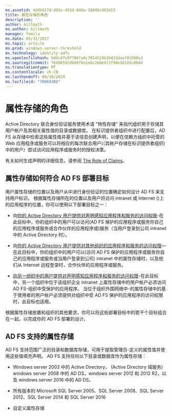```yaml
---
ms.assetid: 4ddb927d-d65e-491d-840a-16049c083d13
title: 属性存储的角色
description: ''
author: billmath
ms.author: billmath
manager: femila
ms.date: 05/31/2017
ms.topic: article
ms.prod: windows-server-threshold
ms.technology: identity-adfs
ms.openlocfilehash: bd9c47c0f786fa8c7814519b26d33daaf01080a3
ms.sourcegitcommit: f6490192d686f0a1e0c2ebe471f98e30105c0844
ms.translationtype: MT
ms.contentlocale: zh-CN
ms.lasthandoff: 09/10/2019
ms.locfileid: "70869386"
---
```

# <a name="the-role-of-attribute-stores"></a>属性存储的角色
Active Directory 联合身份验证服务使用术语 "特性存储" 来指代组织用于存储其用户帐户及其相关属性值的目录或数据库。 在标识提供者组织中进行配置后，AD FS 从存储中检索这些属性值并基于该信息创建声明，以便在信赖方组织中托管的 Web 应用程序或服务可以将相应的每次联合用户\(（其帐户存储在标识提供者组织\)中的用户）尝试访问应用程序或服务时的授权决策。  
  
有关如何生成声明的详细信息，请参阅 [The Role of Claims](The-Role-of-Claims.md)。  
  
## <a name="how-attribute-stores-fit-in-with-your-ad-fs-deployment-goals"></a>属性存储如何符合 AD FS 部署目标  
用户属性存储的位置以及用户从中进行身份验证的位置确定如何设计 AD FS 来支持用户标识。 根据属性存储所在的位置以及用户将访问 intranet 或 Internet \(\)上的应用程序的位置，你可以使用以下部署目标之一：  
  
-   向[你的 Active Directory 用户提供对声明感知应用程序和服务的访问权限](https://technet.microsoft.com/library/dd807071.aspx)-在此目标中，你的组织中的用户可以访问\(AD FS 保护的应用程序或服务你自己的应用程序或服务或合作伙伴的应用程序或\)服务（当用户登录到公司 intranet 中的 Active Directory 时）。  
  
-   向[你的 Active Directory 用户提供对其他组织的应用程序和服务的访问权限](https://technet.microsoft.com/library/dd807123.aspx)—在此目标中，你的组织中的用户可以\(访问 AD FS 保护的应用程序或服务你自己的应用程序或服务或当用户登录到公司\) intranet 中的属性存储时，以及他们从 Internet 远程登录时，合作伙伴的应用程序或服务。  
  
-   [向另一组织中的用户提供对声明感知应用程序和服务的访问权限](https://technet.microsoft.com/library/dd807099.aspx)-在此目标中，另一个组织中位于该组织企业 intranet 上属性存储中的用户帐户必须访问 AD FS-组织中受保护的应用程序。 当位于组织外围网络中\-的属性存储中的基于使用者的用户帐户必须提供对组织中受 AD FS 保护的应用程序的访问权限时，此目标也适用。  
  
根据属性存储放置和组织的其他要求，你可以将这些部署目标中的若干个目标组合在一起，以完成你的 AD FS 部署的设计。  
  
## <a name="attribute-stores-that-are-supported-by-ad-fs"></a>AD FS 支持的属性存储  
AD FS 支持范围广泛的目录和数据库存储，可用于提取管理员\-定义的属性值并使用这些值填充声明。 AD FS 支持任何以下目录或数据库作为属性存储：  
  
-   Windows server 2003 中的 Active Directory， \(Active Directory 域服务\) windows server 2008 中的 AD DS，windows server 2012 和 2012 R2，以及 windows server 2016 中的 AD DS。 
  
-   所有版本的 Microsoft SQL Server 2005、SQL Server 2008、SQL Server 2012、SQL Server 2014 和 SQL Server 2016  
  
-   自定义属性存储  
  

